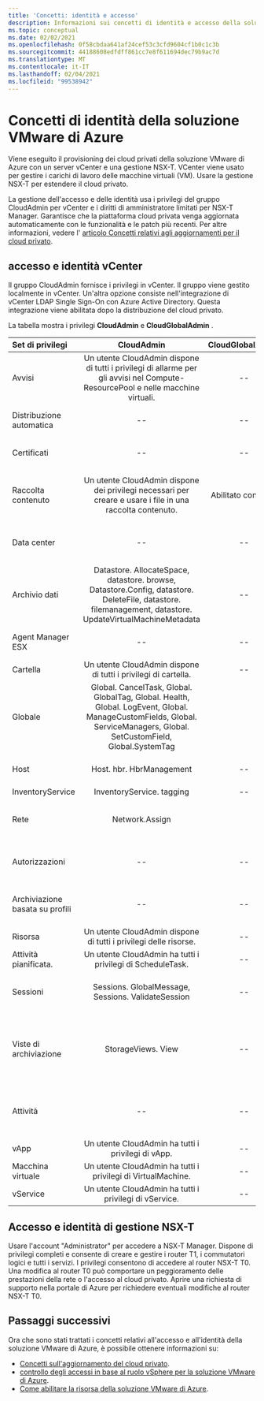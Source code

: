 ```yaml
---
title: 'Concetti: identità e accesso'
description: Informazioni sui concetti di identità e accesso della soluzione VMware di Azure
ms.topic: conceptual
ms.date: 02/02/2021
ms.openlocfilehash: 0f58cbdaa641af24cef53c3cfd9604cf1b0c1c3b
ms.sourcegitcommit: 44188608edfdff861cc7e8f611694dec79b9ac7d
ms.translationtype: MT
ms.contentlocale: it-IT
ms.lasthandoff: 02/04/2021
ms.locfileid: "99538942"
---
```

# <a name="azure-vmware-solution-identity-concepts"></a>Concetti di identità della soluzione VMware di Azure

Viene eseguito il provisioning dei cloud privati della soluzione VMware di Azure con un server vCenter e una gestione NSX-T. VCenter viene usato per gestire i carichi di lavoro delle macchine virtuali (VM). Usare la gestione NSX-T per estendere il cloud privato.

La gestione dell'accesso e delle identità usa i privilegi del gruppo CloudAdmin per vCenter e i diritti di amministratore limitati per NSX-T Manager. Garantisce che la piattaforma cloud privata venga aggiornata automaticamente con le funzionalità e le patch più recenti.  Per altre informazioni, vedere l' [articolo Concetti relativi agli aggiornamenti per il cloud privato][concepts-upgrades].

## <a name="vcenter-access-and-identity"></a>accesso e identità vCenter

Il gruppo CloudAdmin fornisce i privilegi in vCenter. Il gruppo viene gestito localmente in vCenter. Un'altra opzione consiste nell'integrazione di vCenter LDAP Single Sign-On con Azure Active Directory. Questa integrazione viene abilitata dopo la distribuzione del cloud privato. 

La tabella mostra i privilegi **CloudAdmin** e **CloudGlobalAdmin** .

|  Set di privilegi           | CloudAdmin | CloudGlobalAdmin | Commento |
| :---                     |    :---:   |       :---:      |   :--:  |
|  Avvisi                  | Un utente CloudAdmin dispone di tutti i privilegi di allarme per gli avvisi nel Compute-ResourcePool e nelle macchine virtuali.     |          --        |  -- |
|  Distribuzione automatica             |  --  |        --        |  Microsoft esegue la gestione degli host.  |
|  Certificati            |  --  |        --       |  Microsoft esegue la gestione dei certificati.  |
|  Raccolta contenuto         | Un utente CloudAdmin dispone dei privilegi necessari per creare e usare i file in una raccolta contenuto.    |         Abilitato con SSO.         |  Microsoft distribuirà i file nella raccolta contenuto agli host ESXi.  |
|  Data center              |  --  |        --          |  Microsoft esegue tutte le operazioni data center.  |
|  Archivio dati               | Datastore. AllocateSpace, datastore. browse, Datastore.Config, datastore. DeleteFile, datastore. filemanagement, datastore. UpdateVirtualMachineMetadata     |    --    |   -- |
|  Agent Manager ESX       |  --  |         --       |  Microsoft esegue tutte le operazioni.  |
|  Cartella                  |  Un utente CloudAdmin dispone di tutti i privilegi di cartella.     |  --  |  --  |
|  Globale                  |  Global. CancelTask, Global. GlobalTag, Global. Health, Global. LogEvent, Global. ManageCustomFields, Global. ServiceManagers, Global. SetCustomField, Global.SystemTag         |                  |    |
|  Host                    |  Host. hbr. HbrManagement      |        --          |  Microsoft esegue tutte le altre operazioni host.  |
|  InventoryService        |  InventoryService. tagging      |        --          |  --  |
|  Rete                 |  Network.Assign    |                  |  Microsoft esegue tutte le altre operazioni di rete.  |
|  Autorizzazioni             |  --  |        --       |  Microsoft esegue tutte le operazioni di autorizzazione.  |
|  Archiviazione basata su profili  |  --  |        --       |  Microsoft esegue tutte le operazioni di profilo.  |
|  Risorsa                |  Un utente CloudAdmin dispone di tutti i privilegi delle risorse.        |      --       | --   |
|  Attività pianificata.          |  Un utente CloudAdmin ha tutti i privilegi di ScheduleTask.   |   --   | -- |
|  Sessioni                |  Sessions. GlobalMessage, Sessions. ValidateSession      |   --   |  Microsoft esegue tutte le altre operazioni di sessione.  |
|  Viste di archiviazione           |  StorageViews. View   |        --          |  Microsoft esegue tutte le altre operazioni di visualizzazione dell'archiviazione (Configura servizio).  |
|  Attività                   |  --  |  --   |  Microsoft gestisce le estensioni per la gestione delle attività.  |
|  vApp                    |  Un utente CloudAdmin ha tutti i privilegi di vApp.  |  --  |  --  |
|  Macchina virtuale         |  Un utente CloudAdmin ha tutti i privilegi di VirtualMachine.  |  --  |  --  |
|  vService                |  Un utente CloudAdmin ha tutti i privilegi di vService.  |  --  |  --  |

## <a name="nsx-t-manager-access-and-identity"></a>Accesso e identità di gestione NSX-T

Usare l'account "Administrator" per accedere a NSX-T Manager. Dispone di privilegi completi e consente di creare e gestire i router T1, i commutatori logici e tutti i servizi. I privilegi consentono di accedere al router NSX-T T0. Una modifica al router T0 può comportare un peggioramento delle prestazioni della rete o l'accesso al cloud privato. Aprire una richiesta di supporto nella portale di Azure per richiedere eventuali modifiche al router NSX-T T0.
  
## <a name="next-steps"></a>Passaggi successivi

Ora che sono stati trattati i concetti relativi all'accesso e all'identità della soluzione VMware di Azure, è possibile ottenere informazioni su:

- [Concetti sull'aggiornamento del cloud privato](concepts-upgrades.md).
- [controllo degli accessi in base al ruolo vSphere per la soluzione VMware di Azure](concepts-role-based-access-control.md).
- [Come abilitare la risorsa della soluzione VMware di Azure](enable-azure-vmware-solution.md).

<!-- LINKS - external -->

<!-- LINKS - internal -->
[concepts-upgrades]: ./concepts-upgrades.md